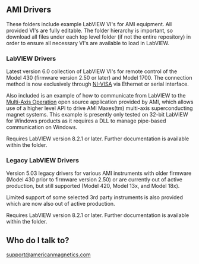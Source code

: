 ## AMI Drivers

These folders include example LabVIEW VI's for AMI equipment. All provided VI's are fully editable. The folder hierarchy is important, so download all files under each top level folder (if not the entire repository) in order to ensure all necessary VI's are available to load in LabVIEW.



### LabVIEW Drivers

Latest version 6.0 collection of LabVIEW VI's for remote control of the Model 430 (firmware version 2.50 or later) and Model 1700. The connection method is now exclusively through [NI-VISA](https://www.ni.com/visa/) via Ethernet or serial interface.

Also included is an example of how to communicate from LabVIEW to the [Multi-Axis Operation](https://bitbucket.org/americanmagneticsinc/multi-axis-operation) open source application provided by AMI, which allows use of a higher level API to drive AMI Maxes(tm) multi-axis superconducting magnet systems. This example is presently only tested on 32-bit LabVIEW for Windows products as it requires a DLL to manage pipe-based communication on Windows.

Requires LabVIEW version 8.2.1 or later. Further documentation is available within the folder.



### Legacy LabVIEW Drivers

Version 5.03 legacy drivers for various AMI instruments with older firmware (Model 430 prior to firmware version 2.50) or are currently out of active production, but still supported (Model 420, Model 13x, and Model 18x).

Limited support of some selected 3rd party instruments is also provided which are now also out of active production.

Requires LabVIEW version 8.2.1 or later. Further documentation is available within the folder.



## Who do I talk to?

<support@americanmagnetics.com>